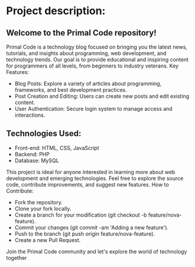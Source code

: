 # Project description:

## Welcome to the Primal Code repository!

Primal Code is a technology blog focused on bringing you the latest news, tutorials, and insights about programming, web development, and technology trends. Our goal is to provide educational and inspiring content for programmers of all levels, from beginners to industry veterans.
Key Features:

- Blog Posts: Explore a variety of articles about programming, frameworks, and best development practices.
- Post Creation and Editing: Users can create new posts and edit existing content.
- User Authentication: Secure login system to manage access and interactions.

## Technologies Used:

- Front-end: HTML, CSS, JavaScript
- Backend: PHP
- Database: MySQL

This project is ideal for anyone interested in learning more about web development and emerging technologies. Feel free to explore the source code, contribute improvements, and suggest new features.
How to Contribute:

- Fork the repository.
- Clone your fork locally.
- Create a branch for your modification (git checkout -b feature/nova-feature).
- Commit your changes (git commit -am 'Adding a new feature').
- Push to the branch (git push origin feature/nova-feature).
- Create a new Pull Request.

Join the Primal Code community and let's explore the world of technology together
